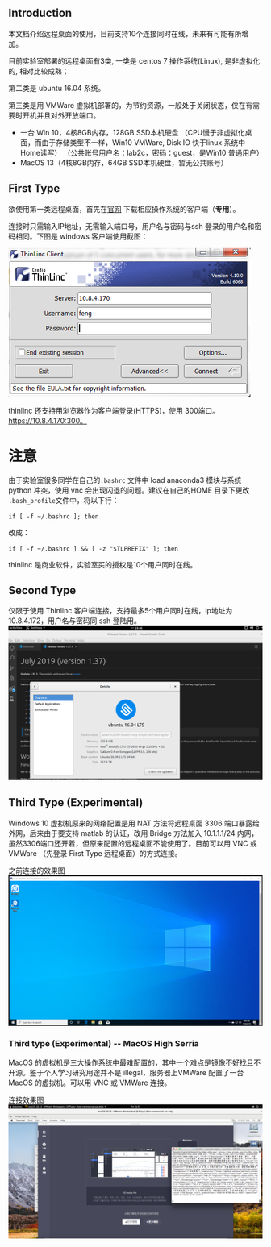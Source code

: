 ## Introduction

本文档介绍远程桌面的使用，目前支持10个连接同时在线，未来有可能有所增加。

目前实验室部署的远程桌面有3类, 一类是 centos 7 操作系统(Linux), 是非虚拟化的, 相对比较成熟；

第二类是 ubuntu 16.04 系统。

第三类是用 VMWare 虚拟机部署的，为节约资源，一般处于关闭状态，仅在有需要时开机并且对外开放端口。
* 一台 Win 10，4核8GB内存，128GB SSD本机硬盘
（CPU慢于非虚拟化桌面，而由于存储类型不一样，Win10 VMWare, Disk IO 快于linux 系统中 Home读写）
（公共账号用户名：lab2c，密码：guest，是Win10 普通用户）
* MacOS 13（4核8GB内存，64GB SSD本机硬盘，暂无公共账号）

## First Type

欲使用第一类远程桌面，首先在[官网](https://www.cendio.com/thinlinc/download) 下载相应操作系统的客户端（**专用**）。

连接时只需输入IP地址，无需输入端口号，用户名与密码与ssh 登录的用户名和密码相同。下图是 windows 客户端使用截图：

![](screenshot.png)

thinlinc 还支持用浏览器作为客户端登录(HTTPS)，使用 300端口。https://10.8.4.170:300。

# 注意
由于实验室很多同学在自己的`.bashrc` 文件中 load anaconda3 模块与系统 python 冲突，使用 vnc 会出现闪退的问题。建议在自己的HOME 目录下更改
`.bash_profile`文件中，将以下行：
```shell
if [ -f ~/.bashrc ]; then
```
改成：
```shell 
if [ -f ~/.bashrc ] && [ -z "$TLPREFIX" ]; then
```

thinlinc 是商业软件，实验室买的授权是10个用户同时在线。
## Second Type
仅限于使用 Thinlinc 客户端连接，支持最多5个用户同时在线，ip地址为 10.8.4.172，用户名与密码同 ssh 登陆用。
![](./vnc2.png)

## Third Type (Experimental)

Windows 10 虚拟机原来的网络配置是用 NAT 方法将远程桌面 3306 端口暴露给外网，后来由于要支持 matlab 的认证，改用 Bridge 方法加入 10.1.1.1/24 内网，虽然3306端口还开着，但原来配置的远程桌面不能使用了。目前可以用 VNC 或 VMWare （先登录 First Type 远程桌面）的方式连接。

之前连接的效果图
![](./screenshot2.png)

### Third type (Experimental) -- MacOS High Serria
MacOS 的虚拟机是三大操作系统中最难配置的，其中一个难点是镜像不好找且不开源。鉴于个人学习研究用途并不是 illegal，服务器上VMWare 配置了一台 MacOS 的虚拟机。可以用 VNC 或 VMWare 连接。

连接效果图
![](./mac_screenshot3.png)
